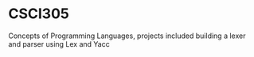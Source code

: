 # CSCI305
Concepts of Programming Languages, projects included building a lexer and parser using Lex and Yacc
